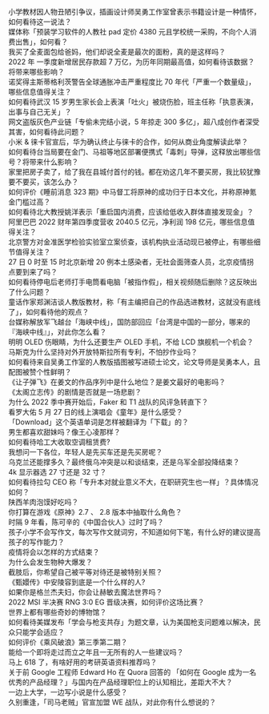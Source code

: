 小学教材因人物丑陋引争议，插画设计师吴勇工作室曾表示书籍设计是一种情怀，如何看待这一说法？  
媒体称「预装学习软件的人教社 pad 定价 4380 元且学校统一采购，不向个人消费出售」，如何看？  
我买了全麦面包给爸妈，他们却说全麦是最次的面粉，真的是这样吗？  
2022 年 一季度新增居民存款超 7 万亿，为历年同期最高值，如何看待该数据？将带来哪些影响？  
诺奖得主斯蒂格利茨警告全球通胀冲击严重程度比 70 年代「严重一个数量级」，哪些信息值得关注？  
如何看待武汉 15 岁男生家长会上表演「吐火」被烧伤脸，班主任称「执意表演，出事与自己无关」？  
网文盗版灰色产业链「专偷未完结小说，5 年掠走 300 多亿」，超八成创作者深受其害，如何看待此问题？  
小米 & 徕卡官宣后，华为确认终止与徕卡的合作，如何从商业角度解读此举？  
如何看待台当局要在金门、马祖等地区部署便携式「毒刺」导弹，这释放出哪些信号？将带来什么影响？  
家里把房子卖了，给了我在县城付首付的钱。都在劝这几年不要买房，我比较犹豫要不要买，该怎么办？  
如何评价《睡前消息 323 期》中马督工将原神的成功归于日本文化，并称原神氪金门槛过高？  
如何看待北大教授姚洋表示「重启国内消费，应该给低收入群体直接发现金」？  
阿里巴巴 2022 财年第四季度营收 2040.5 亿元，净利润 198 亿元，哪些信息值得关注？  
北京警方对金准医学检验实验室立案侦查，该机构执业活动现已被停止，有哪些细节值得关注？  
27 日 0 时至 15 时北京新增 20 例本土感染者，无社会面筛查人员，北京疫情拐点要到来了吗？  
如何看待停电后老师打手电筒看电脑「被指作假」，相关视频随后删除？这反映出了什么问题？  
童话作家郑渊洁谈人教版教材，称「有主编把自己的作品选进教材，这就没有底线了」，如何看待他的观点？  
台媒称解放军飞越台「海峡中线」，国防部回应「台湾是中国的一部分，哪来的『海峡中线』」，对此你怎么看？  
明明 OLED 伤眼睛，为什么还要生产 OLED 手机，不给 LCD 旗舰机一个机会？  
马斯克为什么坚持对外开放特斯拉所有专利，不怕抄作业吗？  
如何看待来自吴勇工作室的人教版插图被写进硕士论文，论文导师是吴勇本人，且配图被赞个性鲜明？  
《让子弹飞》在姜文的作品序列中是什么地位？是姜文最好的电影吗？  
《太阁立志传》的剧情是否就是一场悲剧？  
为什么 2022 季中赛开始后，Faker 和 T1 战队的风评急转直下？  
看罗大佑 5 月 27 日的线上演唱会《童年》是什么感受？  
「Download」这个英语单词是怎样被翻译为「下载」的？  
男生都喜欢甜妹吗？像王心凌那样？  
如何看待哈工大收取空调租赁费?  
我想问一下各位，年轻人是先买车还是先买房呢？  
乌克兰还能撑多久？最终俄乌冲突是以和谈结束，还是乌军全部投降结束？  
4k 显示器选 27 寸还是 32 寸？  
如何看待拉勾 CEO 称「专升本对就业意义不大，在职研究生也一样」？具体情况如何？  
陕西羊肉泡馍好吃吗？  
你打算在游戏《原神》2.7 、 2.8 版本中抽取什么角色？  
时隔 9 年看，陈可辛的《中国合伙人》过时了吗？  
孩子小学不会写作文，每次写作文就词穷，不知道如何下笔，有什么好的建议提高孩子的写作能力？  
疫情将会以怎样的方式结束？  
为什么会发生物种大爆发？  
截肢后，你希望自己被平等对待还是被特别关照？  
《甄嬛传》中安陵容到底是一个什么样的人?  
如果你是格兰杰夫妇，你会让赫敏去魔法世界吗？  
2022 MSI 半决赛 RNG 3:0 EG 晋级决赛，如何评价这场比赛？  
世界上都有哪些奇妙的博物馆？  
如何看待美媒发布「学会与枪支共存」为题文章，认为美国枪支问题难以解决，民众只能学会适应？  
如何评价《乘风破浪》第三季第二期？  
能给一个即将走过而立之年且一无所有的人一些建议吗？  
马上 618 了，有啥好用的考研英语资料推荐吗？  
关于前 Google 工程师 Edward Ho 在 Quora 回答的 「如何在 Google 成为一名优秀的产品经理？」与国内在产品经理职位上的认知相比，差距大不大？  
一边上大学，一边写小说是什么感受？  
久别重逢，「司马老贼」官宣加盟 WE 战队，对此你有什么想说的？  
